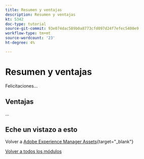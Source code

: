 ```yaml
---
title: Resumen y ventajas
description: Resumen y ventajas
kt: 5342
doc-type: tutorial
source-git-commit: 93e074dac589b0a8773cfd097d24f7efec5400e9
workflow-type: tm+mt
source-wordcount: '23'
ht-degree: 4%

---
```


# Resumen y ventajas

Felicitaciones...

## Ventajas

...

## Eche un vistazo a esto

Volver a [Adobe Experience Manager Assets](./aemassets.md){target="_blank"}

[Volver a todos los módulos](../../../overview.md)
